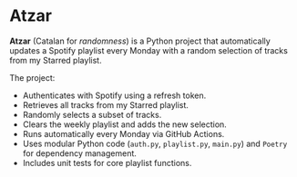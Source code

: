# Atzar

**Atzar** (Catalan for *randomness*) is a Python project that automatically updates a Spotify playlist every Monday with a random selection of tracks from my Starred playlist.

The project:
- Authenticates with Spotify using a refresh token.
- Retrieves all tracks from my Starred playlist.
- Randomly selects a subset of tracks.
- Clears the weekly playlist and adds the new selection.
- Runs automatically every Monday via GitHub Actions.
- Uses modular Python code (`auth.py`, `playlist.py`, `main.py`) and `Poetry` for dependency management.
- Includes unit tests for core playlist functions.
